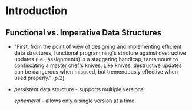 # Introduction 

## Functional vs. Imperative Data Structures

- "First, from the point of view of designing and implementing efficient data structures, functional programming's stricture against destructive updates (i.e., assignments) is a staggering handicap, tantamount to confiscating a master chef's knives. Like knives, destructive updates can be dangerous when misused, but tremendously effective when used properly." (p.2)
  
- *persistent* data structure - supports multiple versions

    *ephemeral* - allows only a single version at a time
